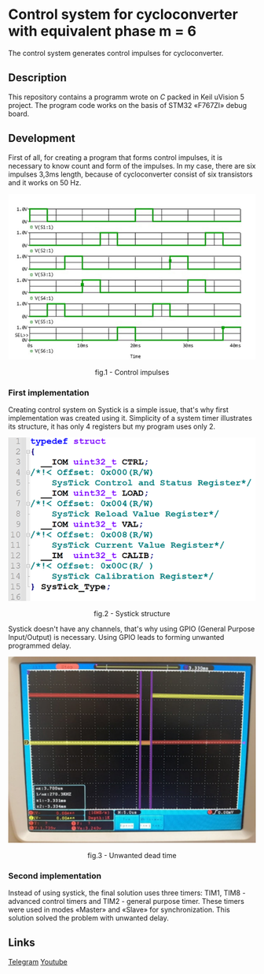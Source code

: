 # Control system for cycloconverter with equivalent phase m = 6

The control system generates control impulses for cycloconverter.

## Description

This repository contains a programm wrote on *C* packed in Keil uVision 5 project. The program code works on the basis of STM32 «F767ZI» debug board.

## Development

First of all, for creating a program that forms control impulses, it is necessary to know count and form of the impulses. 
In my case, there are six impulses 3,3ms length, because of cycloconverter consist of six transistors and it works on 50 Hz. 

<p align="center"><img src="/GithubMedia/Impulses.PNG" alt="Control impulses"></p>
<p align="center">fig.1 - Control impulses</p>

### First implementation

Creating control system on Systick is a simple issue, that's why first implementation was created using it. Simplicity of a 
system timer illustrates its structure, it has only 4 registers but my program uses only 2.

<p align="center"><img src="/GithubMedia/Structure.PNG" alt="Systick structure"></p>
<p align="center">fig.2 - Systick structure</p>

Systick doesn't have any channels, that's why using GPIO (General Purpose Input/Output) is necessary. Using GPIO leads to forming unwanted
programmed delay.

<p align="center"><img src="/GithubMedia/Delay.PNG" alt="Unwanted dead time"></p>
<p align="center">fig.3 - Unwanted dead time</p>

### Second implementation

Instead of using systick, the final solution uses three timers: TIM1, TIM8 - advanced control timers and TIM2 - general purpose timer.
These timers were used in modes «Master» and «Slave» for synchronization. This solution solved the problem with unwanted delay. 
## Links

[Telegram] [Youtube]

[Youtube]: https://www.youtube.com/channel/UC3kV-wnqBE3Y2tdtdSrjvGQ
[Telegram]: https://t.me/exeersitus

